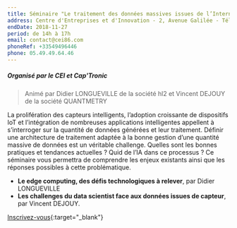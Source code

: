 ```yaml
---
title: Séminaire "Le traitement des données massives issues de l’Internet des Objets (IoT)"
address: Centre d'Entreprises et d'Innovation - 2, Avenue Galilée - Téléport 1- 86360 Chasseneuil du Poitou
endDate: 2018-11-27
period: de 14h à 17h
email: contact@cei86.com
phoneRef: +33549496446
phone: 05.49.49.64.46
---
```


##### Organisé par le CEI et Cap'Tronic
> Animé par Didier LONGUEVILLE de la société hl2 et Vincent DEJOUY de la société QUANTMETRY

La prolifération des capteurs intelligents, l’adoption croissante de dispositifs IoT et l’intégration de nombreuses applications intelligentes appellent à s’interroger sur la quantité de données générées et leur traitement. Définir une architecture de traitement adaptée à la bonne gestion d’une quantité massive de données est un véritable challenge. Quelles sont les bonnes pratiques et tendances actuelles ? Quid de l’IA dans ce processus ? Ce séminaire vous permettra de comprendre les enjeux existants ainsi que les réponses possibles à cette problématique.

- **Le edge computing, des défis technologiques à relever**, par Didier LONGUEVILLE
- **Les challenges du data scientist face aux données issues de capteur**, par Vincent DEJOUY.

[Inscrivez-vous](https://docs.google.com/forms/d/e/1FAIpQLSd6Euw0eMGOKcPHMxrZp3ZWuU6Bsky-6FFTmtDjTwpfdPL8eA/viewform){:target="_blank"}